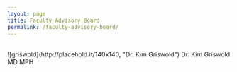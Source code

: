 ```yaml
---
layout: page
title: Faculty Advisory Board
permalink: /faculty-advisory-board/
---
```

<br>
![griswold](http://placehold.it/140x140, "Dr. Kim Griswold") Dr. Kim Griswold MD MPH

